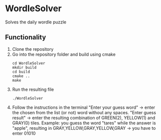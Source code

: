 # WordleSolver
Solves the daily wordle puzzle
## Functionality
1. Clone the repository
2. Go into the repository folder and build using cmake
   ```
   cd WordleSolver
   mkdir build
   cd build
   cmake ..
   make
   ```
3. Run the resulting file
   ```
   ./WordleSolver
   ```
4. Follow the instructions in the terminal
   "Enter your guess word" -> enter the chosen from the list (or not) word without any spaces.
   "Enter guess result" -> enter the resulting combination of GREEN(2), YELLOW(1) and GRAY(0) tiles.
     Example: you guess the word "tares" while the answer is "apple", resulting in GRAY,YELLOW,GRAY,YELLOW,GRAY -> you have to enter 01010
